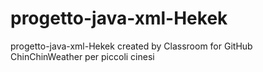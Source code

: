 # progetto-java-xml-Hekek
progetto-java-xml-Hekek created by Classroom for GitHub
ChinChinWeather per piccoli cinesi
